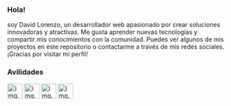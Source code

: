 ### Hola!
soy David Lorenzo, un desarrollador web apasionado por crear soluciones innovadoras y atractivas. Me gusta aprender nuevas tecnologías y compartir mis conocimientos con la comunidad. Puedes ver algunos de mis proyectos en este repositorio o contactarme a través de mis redes sociales. ¡Gracias por visitar mi perfil!

### Avilidades

<p align="left" dir="auto">
    <img src="https://cdn-icons-png.flaticon.com/512/919/919830.png" alt="img.error" width="35em" height="35em" style="max-width: 100%;">
    <img src="https://cdn-icons-png.flaticon.com/512/5968/5968292.png" alt="img.error" width="35em" height="35em" style="max-width: 100%;">
    <img src="https://cdn-icons-png.flaticon.com/512/174/174854.png" alt="img.error" width="35em" height="35em" style="max-width: 100%;">
    <img src="https://cdn-icons-png.flaticon.com/512/732/732190.png" alt="img.error" width="35em" height="35em" style="max-width: 100%;">
</p>

